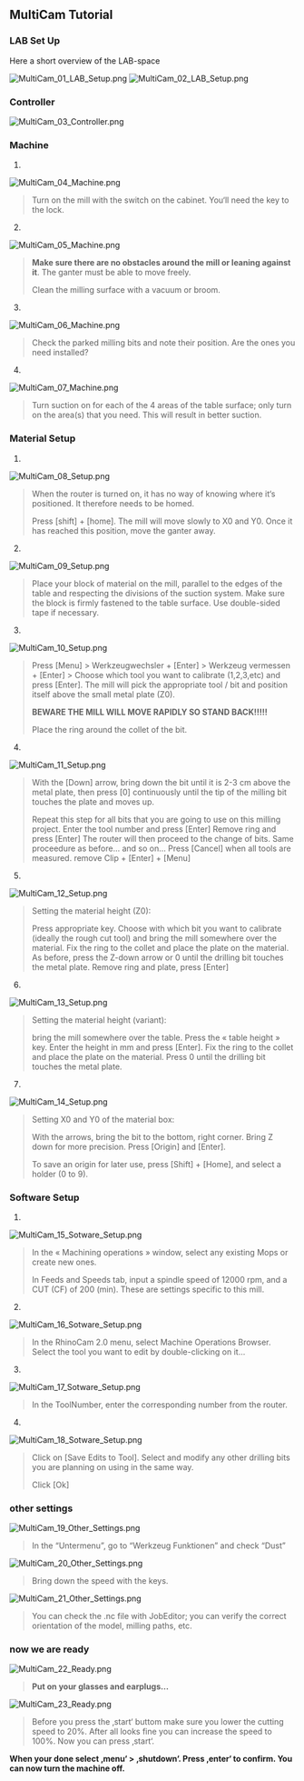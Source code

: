 ## MultiCam Tutorial

### LAB Set Up

Here a short overview of the LAB-space

![MultiCam_01_LAB_Setup.png](/ddmImg/MultiCam_01_LAB_Setup.png)
![MultiCam_02_LAB_Setup.png](/ddmImg/MultiCam_02_LAB_Setup.png)



### Controller

![MultiCam_03_Controller.png](/ddmImg/MultiCam_03_Controller.png)



### Machine

1.


![MultiCam_04_Machine.png](/ddmImg/MultiCam_04_Machine.png)

>Turn on the mill with the switch on the cabinet. You‘ll need the key to the lock.


2.
![MultiCam_05_Machine.png](/ddmImg/MultiCam_05_Machine.png)

> **Make sure there are no obstacles around the mill or leaning against it**. The ganter must be able to move
freely.
>
>Clean the milling surface with a vacuum or broom.


3.
![MultiCam_06_Machine.png](/ddmImg/MultiCam_06_Machine.png)

>Check the parked milling bits and note their position. Are the ones you need installed?


4.
![MultiCam_07_Machine.png](/ddmImg/MultiCam_07_Machine.png)

>Turn suction on for each of the 4 areas of the table surface; only turn on the area(s) that you need. This
will result in better suction.



### Material Setup
1.
![MultiCam_08_Setup.png](/ddmImg/MultiCam_08_Setup.png)

>When the router is turned on, it has no way of knowing where it‘s positioned. It therefore needs to be
homed.
>
>Press [shift] + [home]. The mill will move slowly to X0 and Y0.
Once it has reached this position, move the ganter away.


2.
![MultiCam_09_Setup.png](/ddmImg/MultiCam_09_Setup.png)

>Place your block of material on the mill, parallel to the edges of the table and respecting the divisions of
the suction system. Make sure the block is firmly fastened to the table surface. Use double-sided tape if
necessary.


3.
![MultiCam_10_Setup.png](/ddmImg/MultiCam_10_Setup.png)

>Press [Menu] > Werkzeugwechsler + [Enter] > Werkzeug vermessen + [Enter] >
Choose which tool you want to calibrate (1,2,3,etc) and press [Enter]. The mill will pick the appropriate
tool / bit and position itself above the small metal plate (Z0).
>
>**BEWARE THE MILL WILL MOVE RAPIDLY
SO STAND BACK!!!!!**
>
>Place the ring around the collet of the bit.


4.
![MultiCam_11_Setup.png](/ddmImg/MultiCam_11_Setup.png)

>With the [Down] arrow, bring down the bit until it is 2-3 cm above the metal plate, then press [0]
continuously until the tip of the milling bit touches the plate and moves up.
>
>Repeat this step for all bits that you are going to use on this milling project.
Enter the tool number and press [Enter] Remove ring and press [Enter]
The router will then proceed to the change of bits. Same proceedure as before… and so on…
Press [Cancel] when all tools are measured. remove Clip + [Enter] + [Menu]


5.
![MultiCam_12_Setup.png](/ddmImg/MultiCam_12_Setup.png)

>Setting the material height (Z0):
>
>Press appropriate key. Choose with which bit you want to calibrate
(ideally the rough cut tool) and bring the mill somewhere over the material. Fix the ring to the collet and
place the plate on the material. As before, press the Z-down arrow or 0 until the drilling bit touches the
metal plate.
Remove ring and plate, press [Enter]


6.
![MultiCam_13_Setup.png](/ddmImg/MultiCam_13_Setup.png)

>Setting the material height (variant):
>
>bring the mill somewhere over the table. Press the « table height »
key. Enter the height in mm and press [Enter]. Fix the ring to the collet and place the plate on the material.
Press 0 until the drilling bit touches the metal plate.


7.
![MultiCam_14_Setup.png](/ddmImg/MultiCam_14_Setup.png)

>Setting X0 and Y0 of the material box:
>
>With the arrows, bring the bit to the bottom, right corner. Bring Z down for more precision. Press [Origin] and [Enter].
>
>To save an origin for later use, press [Shift] + [Home], and select a holder (0 to 9).




### Software Setup

1.
![MultiCam_15_Sotware_Setup.png](/ddmImg/MultiCam_15_Sotware_Setup.png)

>In the « Machining operations » window, select any existing Mops or create new ones.
>
>In Feeds and Speeds tab, input a spindle speed of 12000 rpm, and a CUT (CF) of 200 (min). These are
settings specific to this mill.


2.
![MultiCam_16_Sotware_Setup.png](/ddmImg/MultiCam_16_Sotware_Setup.png)

>In the RhinoCam 2.0 menu, select Machine Operations Browser. Select the tool you want to edit by
double-clicking on it…


3.
![MultiCam_17_Sotware_Setup.png](/ddmImg/MultiCam_17_Sotware_Setup.png)

>In the ToolNumber, enter the corresponding number from the router.


4.
![MultiCam_18_Sotware_Setup.png](/ddmImg/MultiCam_18_Sotware_Setup.png)

>Click on [Save Edits to Tool]. Select and modify any other drilling bits you are planning on using in the
same way.
>
>Click [Ok]



### other settings

![MultiCam_19_Other_Settings.png](/ddmImg/MultiCam_19_Other_Settings.png)

>In the “Untermenu”, go to “Werkzeug Funktionen” and check “Dust”

![MultiCam_20_Other_Settings.png](/ddmImg/MultiCam_20_Other_Settings.png)

>Bring down the speed with the keys.

![MultiCam_21_Other_Settings.png](/ddmImg/MultiCam_21_Other_Settings.png)

>You can check the .nc file with JobEditor; you can verify the correct orientation of the model, milling
paths, etc.





### now we are ready

![MultiCam_22_Ready.png](/ddmImg/MultiCam_22_Ready.png)

>**Put on your glasses and earplugs…**

![MultiCam_23_Ready.png](/ddmImg/MultiCam_23_Ready.png)

>Before you press the ‚start‘ buttom make sure you lower the cutting speed to 20%. After all looks fine
you can increase the speed to 100%. Now you can press ‚start‘.

**When your done select ‚menu‘ > ‚shutdown‘. Press ‚enter‘ to confirm.
You can now turn the machine off.**
